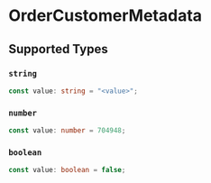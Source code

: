 # OrderCustomerMetadata


## Supported Types

### `string`

```typescript
const value: string = "<value>";
```

### `number`

```typescript
const value: number = 704948;
```

### `boolean`

```typescript
const value: boolean = false;
```

